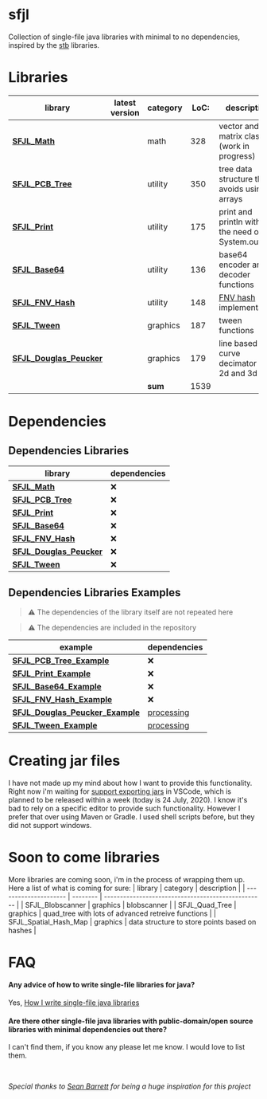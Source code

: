 # sfjl
Collection of single-file java libraries with minimal to no dependencies, inspired by the [stb](https://github.com/nothings/stb) libraries.

# Libraries

| library                                       | latest version | category | LoC: | description                                      |
| --------------------------------------------- | -------------- | -------- | ---- | ------------------------------------------------ |
| **[SFJL_Math][sfjl_math_link]**               |                | math     | 328  | vector and matrix classes (work in progress)     |
| **[SFJL_PCB_Tree][sfjl_pcb_tree_link]**       |                | utility  | 350  | tree data structure that avoids using arrays     |
| **[SFJL_Print][sfjl_print_link]**             |                | utility  | 175  | print and println without the need of System.out |
| **[SFJL_Base64][sfjl_base64_link]**           |                | utility  | 136  | base64 encoder and decoder functions             |
| **[SFJL_FNV_Hash][sfjl_fnv_hash_link]**       |                | utility  | 148  | [FNV hash][fnv_link] implementation              |
| **[SFJL_Tween][sfjl_tween_link]**             |                | graphics | 187  | tween functions                                  |
| **[SFJL_Douglas_Peucker][sfjl_douglas_link]** |                | graphics | 179  | line based curve decimator for 2d and 3d         |
|                                               |                | **sum**  | 1539 |                                                  |


[sfjl_math_link]: src/sfjl/SFJL_Math.java
[sfjl_pcb_tree_link]: src/sfjl/SFJL_PCB_Tree.java
[sfjl_tween_link]: src/sfjl/SFJL_Tween.java
[sfjl_douglas_link]: src/sfjl/SFJL_Douglas_Peucker.java
[sfjl_print_link]: src/sfjl/SFJL_Print.java
[sfjl_base64_link]: src/sfjl/SFJL_Base64.java
[sfjl_fnv_hash_link]: src/sfjl/SFJL_FNV_Hash.java
[fnv_link]: http://www.isthe.com/chongo/tech/comp/fnv/

# Dependencies


## Dependencies Libraries
| library                                                        | dependencies |
| -------------------------------------------------------------- | :----------- |
| **[SFJL_Math](src/sfjl/SFJL_Math.java)**                       | &#x274c;     |
| **[SFJL_PCB_Tree](src/sfjl/SFJL_PCB_Tree.java)**               | &#x274c;     |
| **[SFJL_Print](src/sfjl/SFJL_Print.java)**                     | &#x274c;     |
| **[SFJL_Base64](src/sfjl/SFJL_Base64.java)**                   | &#x274c;     |
| **[SFJL_FNV_Hash](src/sfjl/SFJL_FNV_Hash.java)**               | &#x274c;     |
| **[SFJL_Douglas_Peucker](src/sfjl/SFJL_Douglas_Peucker.java)** | &#x274c;     |
| **[SFJL_Tween](src/sfjl/SFJL_Tween.java)**                     | &#x274c;     |

## Dependencies Libraries Examples

> &#x26A0; The dependencies of the library itself are not repeated here

> &#x26A0; The dependencies are included in the repository

| example                                                       | dependencies                     |
| ------------------------------------------------------------- | :------------------------------- |
| **[SFJL_PCB_Tree_Example][sfjl_pcb_tree_example_link]**       | &#x274c;                         |
| **[SFJL_Print_Example][sfjl_print_example_link]**             | &#x274c;                         |
| **[SFJL_Base64_Example][sfjl_base64_example_link]**           | &#x274c;                         |
| **[SFJL_FNV_Hash_Example][sfjl_fnv_hash_example_link]**       | &#x274c;                         |
| **[SFJL_Douglas_Peucker_Example][sfjl_douglas_example_link]** | [processing](www.processing.org) |
| **[SFJL_Tween_Example][sfjl_tween_example_link]**             | [processing](www.processing.org) |

[sfjl_pcb_tree_example_link]: src/sfjl_examples/SFJL_PCB_Tree_Example.java
[sfjl_tween_example_link]: src/sfjl_examples/SFJL_Tween_Example.java
[sfjl_print_example_link]: src/sfjl_examples/SFJL_Print_Example.java
[sfjl_base64_example_link]: src/sfjl_examples/SFJL_Base64_Example.java
[sfjl_fnv_hash_example_link]: src/sfjl_examples/SFJL_FNV_Hash_Example.java
[sfjl_douglas_example_link]: src/sfjl_examples/SFJL_Douglas_Peucker_Example.java

# Creating jar files

I have not made up my mind about how I want to provide this functionality. Right now i'm waiting for [support exporting jars][support_exporting_jars] in VSCode, which is planned to be released within a week (today is 24 July, 2020). I know it's bad to rely on a specific editor to provide such functionality. However I prefer that over using Maven or Gradle. I used shell scripts before, but they did not support windows.

[support_exporting_jars]: https://github.com/microsoft/vscode-java-dependency/pull/271/files/57a8fd0700eefef1c9317d81720cdcc814a931e8..69277f4347b0720618f45a3056cd0a938ca7f511


# Soon to come libraries
More libraries are coming soon, i'm in the process of wrapping them up.
Here a list of what is coming for sure:
| library               | category | description                                        |
| --------------------- | -------- | -------------------------------------------------- |
| SFJL_Blobscanner      | graphics | blobscanner                                        |
| SFJL_Quad_Tree        | graphics | quad_tree with lots of advanced retreive functions |
| SFJL_Spatial_Hash_Map | graphics | data structure to store points based on hashes     |



# FAQ
#### Any advice of how to write single-file libraries for java?
Yes, [How I write single-file java libraries](how-to/README.md)

#### Are there other single-file java libraries with public-domain/open source libraries with minimal dependencies out there?
I can't find them, if you know any please let me know. I would love to list them.

<br>

*Special thanks to [Sean Barrett](http://nothings.org/) for being a huge inspiration for this project*


